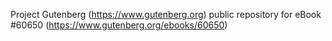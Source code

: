 Project Gutenberg (https://www.gutenberg.org) public repository for eBook #60650 (https://www.gutenberg.org/ebooks/60650)
